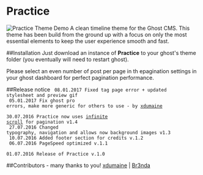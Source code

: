 # Practice

![Practice Theme Demo](https://github.com/Dennis-Mayk/Practice/preview.gif)
A clean timeline theme for the Ghost CMS.
This theme has been build from the ground up with a focus on only the most essential elements to keep the user experience smooth and fast.

##Installation
Just download an instance of <b>Practice</b> to your ghost's theme folder (you eventually will need to restart ghost).

Please select an even number of post per page in th epagination settings in your ghost dashboard for perfect pagination performance.

##Release notice
<code>
08.01.2017 Fixed tag page error + updated stylesheet and preview gif
</code><br>
<code>
05.01.2017 Fix ghost pro errors, make more generic for others to use - by [xdumaine](https://github.com/xdumaine)
</code><br>
<code>
30.07.2016 Practice now uses [infinite scroll](https://github.com/infinite-scroll/infinite-scroll) for pagination v1.4 
</code><br>
<code>
27.07.2016 Changed typography, navigation and allows now background images v1.3 
</code><br>
<code>
10.07.2016 Added footer section for credits v.1.2
</code><br>
<code>
06.07.2016 PageSpeed optimized v.1.1
</code><br>
<code>
01.07.2016 Release of Practice v.1.0
</code>

##Contributors - many thanks to you!
[xdumaine](https://github.com/xdumaine) | [Br3nda](https://github.com/Br3nda)

